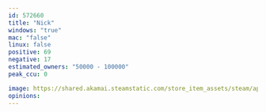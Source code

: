 ```yaml
---
id: 572660
title: "Nick"
windows: "true"
mac: "false"
linux: false
positive: 69
negative: 17
estimated_owners: "50000 - 100000"
peak_ccu: 0

image: https://shared.akamai.steamstatic.com/store_item_assets/steam/apps/572660/header.jpg?t=1512154842
opinions:
---
```

